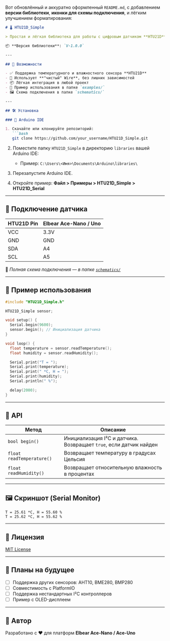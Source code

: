 Вот обновлённый и аккуратно оформленный `README.md`, с добавлением **версии библиотеки**, **иконки для схемы подключения**, и лёгким улучшением форматирования:

````markdown
# 🌡️ HTU21D_Simple

> Простая и лёгкая библиотека для работы с цифровым датчиком **HTU21D** по интерфейсу **I²C** (Wire) для Arduino и совместимых плат.

📦 **Версия библиотеки**: `V-1.0.0`

---

## 📌 Возможности

- ✅ Поддержка температурного и влажностного сенсора **HTU21D**
- 🧰 Использует **"чистый" Wire**, без лишних зависимостей
- 📦 Лёгкая интеграция в любой проект
- 🧪 Пример использования в папке `examples/`
- 🖼️ Схема подключения в папке `schematics/`

---

## 🛠️ Установка

### 📁 Arduino IDE

1. Скачайте или клонируйте репозиторий:
   ```bash
   git clone https://github.com/your_username/HTU21D_Simple.git
````

2. Поместите папку `HTU21D_Simple` в директорию `libraries` вашей Arduino IDE:

   * Пример: `C:\Users\<Имя>\Documents\Arduino\libraries\`
3. Перезапустите Arduino IDE.
4. Откройте пример: **Файл > Примеры > HTU21D\_Simple > HTU21D\_Serial**

---

## 🔌 Подключение датчика

| HTU21D Pin | Elbear Ace-Nano / Uno |
| ---------- | --------------------- |
| VCC        | 3.3V                  |
| GND        | GND                   |
| SDA        | A4                    |
| SCL        | A5                    |

📂 *Полная схема подключения — в папке [`schematics/`](schematics/)*

---

## 🧪 Пример использования

```cpp
#include "HTU21D_Simple.h"

HTU21D_Simple sensor;

void setup() {
  Serial.begin(9600);
  sensor.begin(); // Инициализация датчика
}

void loop() {
  float temperature = sensor.readTemperature();
  float humidity = sensor.readHumidity();

  Serial.print("T = ");
  Serial.print(temperature);
  Serial.print(" *C, H = ");
  Serial.print(humidity);
  Serial.println(" %");

  delay(2000);
}
```

---

## 📘 API

| Метод                     | Описание                                                           |
| ------------------------- | ------------------------------------------------------------------ |
| `bool begin()`            | Инициализация I²C и датчика. Возвращает `true`, если датчик найден |
| `float readTemperature()` | Возвращает температуру в градусах Цельсия                          |
| `float readHumidity()`    | Возвращает относительную влажность в процентах                     |

---

## 🖼️ Скриншот (Serial Monitor)

```
T = 25.61 *C, H = 55.60 %
T = 25.62 *C, H = 55.62 %
```

---

## 🔐 Лицензия

[MIT License](LICENSE)

---

## 💬 Планы на будущее

* [ ] Поддержка других сенсоров: AHT10, BME280, BMP280
* [ ] Совместимость с PlatformIO
* [ ] Поддержка нестандартных I²C контроллеров
* [ ] Пример с OLED-дисплеем

---

## 🙌 Автор

Разработано с ❤️ для платформ **Elbear Ace-Nano / Ace-Uno**